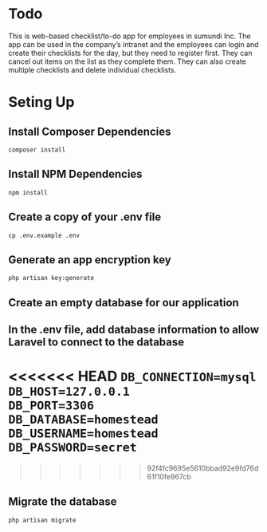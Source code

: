 # Todo
This is web-based checklist/to-do app for employees in sumundi Inc. The app can be used in the company’s intranet and the employees can login and create their checklists for the day, but they need to register first. They can cancel out items on the list as they complete them. They can also create multiple checklists and delete individual checklists. 

# Seting Up

## Install Composer Dependencies
`composer install`

## Install NPM Dependencies
`npm install`

## Create a copy of your .env file
`cp .env.example .env`

## Generate an app encryption key
`php artisan key:generate`

## Create an empty database for our application

## In the .env file, add database information to allow Laravel to connect to the database
<<<<<<< HEAD
`DB_CONNECTION=mysql`<br>
`DB_HOST=127.0.0.1`<br>
`DB_PORT=3306`<br>
`DB_DATABASE=homestead`<br>
`DB_USERNAME=homestead`<br>
`DB_PASSWORD=secret`<br>
=======
>>>>>>> 92f4fc9695e5610bbad92e9fd76d61f10fe967cb

## Migrate the database
`php artisan migrate`

